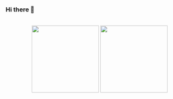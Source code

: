 ### Hi there 👋


<br>
<!-- GITHUB STATUS -->
<div align="center">
  <img height="180em" src="https://github-readme-stats.vercel.app/api?username=victorhaluch&show_icons=true&theme=dracula&include_all_commits=true&count_private=true"/>
  <img height="180em" src="https://github-readme-stats.vercel.app/api/top-langs/?username=victorhaluch&layout=compact&langs_count=10&theme=dracula"/>
  <!-- TEMAS: dark, radical, merko, gruvbox, tokyonight, onedark, cobalt, synthwave, highcontrast, dracula -->
</div>

<!--
**victorhaluch/victorhaluch** is a ✨ _special_ ✨ repository because its `README.md` (this file) appears on your GitHub profile.

Here are some ideas to get you started:

- 🔭 I’m currently working on ...
- 🌱 I’m currently learning ...
- 👯 I’m looking to collaborate on ...
- 🤔 I’m looking for help with ...
- 💬 Ask me about ...
- 📫 How to reach me: ...
- 😄 Pronouns: ...
- ⚡ Fun fact: ...
-->

